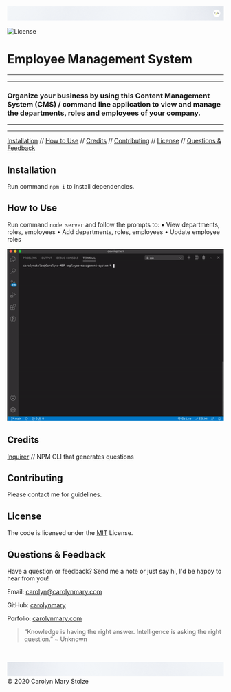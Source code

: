 ![header](./assets/cm_header.png)

<!-- Badges: MAY NEED TO ADJUST LICENSE BADGE URL -->
![License](https://img.shields.io/badge/License-MIT-green) </br>

<!-- ![logo](pathToFileHere) -->
# Employee Management System   
 
- - -
- - -
### Organize your business by using this Content Management System (CMS) / command line application to view and manage the departments, roles and employees of your company.

- - -
- - -

<!-- TOC -->
[Installation](#installation) // [How to Use](#how-to-use) // [Credits](#credits) // [Contributing](#contributing) // [License](#license) // [Questions & Feedback](#questions-feedback) 
  
## Installation
  
Run command `npm i` to install dependencies.

## How to Use 

Run command `node server` and follow the prompts to: 
• View departments, roles, employees
• Add departments, roles, employees
• Update employee roles

![demo](./assets/ezgif.com-gif-maker.gif)

## Credits
  
<!-- Third Party Asset Creators? Tutorials> // link to web presence -->
[Inquirer](lurl) // NPM CLI that generates questions </br>

## Contributing

<!-- The [Contributor Covenant](https://www.contributor-covenant.org/) is an industry standard. -->
Please contact me for guidelines.

## License
    
The code is licensed under the [MIT](https://choosealicense.com/licenses/mit/) License.
  
## Questions & Feedback
  
Have a question or feedback? Send me a note or just say hi, I'd be happy to hear from you!
  
Email: carolyn@carolynmary.com </br>
  
GitHub: [carolynmary](https://github.com/carolynmary) </br>
  
Porfolio: [carolynmary.com](https://carolynmary.com) 
  
> “Knowledge is having the right answer. Intelligence is asking the right question.” ~ Unknown
  
</br>

![footer](./assets/cm_footer.png)
© 2020 Carolyn Mary Stolze
